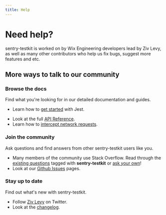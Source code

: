 ```yaml
---
title: Help
---
```


# Need help?

sentry-testkit is worked on by Wix Engineering developers lead by Ziv Levy, as well as many other contributors who help us fix bugs, suggest more features and etc.

## More ways to talk to our community

### Browse the docs
Find what you're looking for in our detailed documentation and guides.
 - Learn how to [get started](/docs/getting-started) with Jest.
 <!-- - [Troubleshoot](/docs/troubleshooting) problems with Jest. -->
 - Look at the full [API Reference](/docs/api).
 - Learn how to [intercept network requests](/docs/network-intercept).

### Join the community
Ask questions and find answers from other sentry-testkit users like you.
 - Many members of the community use Stack Overflow. Read through the [existing questions](https://stackoverflow.com/questions/tagged/sentry-testkit) tagged with **sentry-testkit** or [ask your own](https://stackoverflow.com/questions/ask)!
 - Look at our [Github Issues](https://github.com/wix/sentry-testkit/issues) pages.

### Stay up to date
Find out what's new with sentry-testkit.
 - Follow [Ziv Levy](https://twitter.com/_zivlevy) on Twitter.
 - Look at the [changelog](https://github.com/wix/sentry-testkit/blob/master/CHANGELOG.md).

